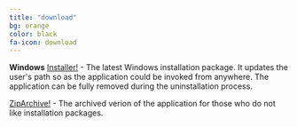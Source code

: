 ```yaml
---
title: "download"
bg: orange
color: black
fa-icon: download
---
```


<b>Windows</b>
[Installer!](https://github.com/WojciechRynczuk/vcdMaker/releases/download/v1.0.1/vcdMakerInstaller.msi) - The latest Windows installation package. It updates the user's path so as the application could be invoked from anywhere. The application can be fully removed during the uninstallation process.

[ZipArchive!](https://github.com/WojciechRynczuk/vcdMaker/releases/download/v1.0.1/vcdMaker.zip) - The archived verion of the application for those who do not like installation packages.
